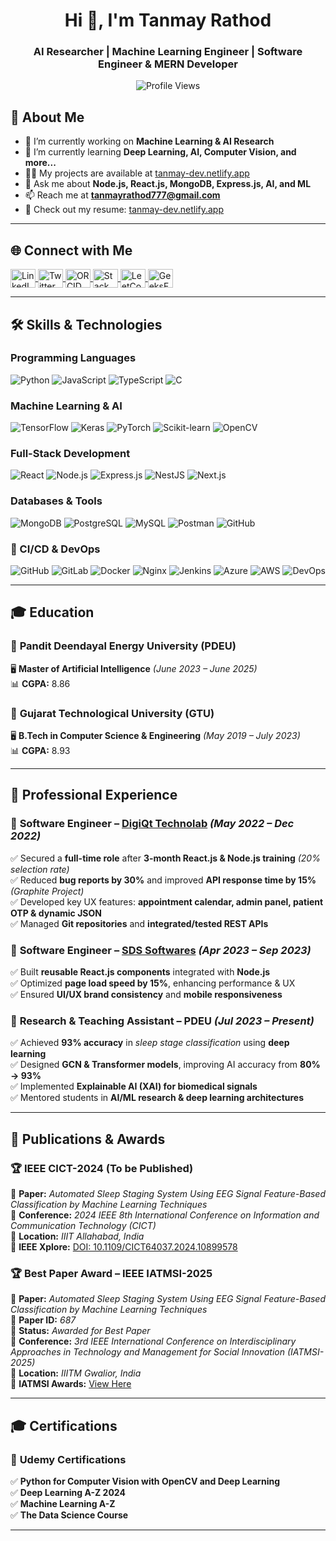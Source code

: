 <h1 align="center">Hi 👋, I'm Tanmay Rathod</h1>
<h3 align="center">AI Researcher | Machine Learning Engineer | Software Engineer & MERN Developer</h3>

<p align="center">
  <img src="https://komarev.com/ghpvc/?username=tanmay007thor&label=Profile%20views&color=0e75b6&style=flat" alt="Profile Views" />
</p>

## 🚀 About Me
- 🔭 I’m currently working on **Machine Learning & AI Research**
- 🌱 I’m currently learning **Deep Learning, AI, Computer Vision, and more...**
- 👨‍💻 My projects are available at [tanmay-dev.netlify.app](https://tanmay-dev.netlify.app/)
- 💬 Ask me about **Node.js, React.js, MongoDB, Express.js, AI, and ML**
- 📫 Reach me at **tanmayrathod777@gmail.com**
- 📄 Check out my resume: [tanmay-dev.netlify.app](https://tanmay-dev.netlify.app/)
 
---

## 🌐 Connect with Me
<p align="left">
<a href="https://www.linkedin.com/in/tanmay-rathod-15a332230/" target="blank">
  <img align="center" src="https://raw.githubusercontent.com/rahuldkjain/github-profile-readme-generator/master/src/images/icons/Social/linked-in-alt.svg" alt="LinkedIn" height="30" width="40" />
</a>
<a href="https://x.com/TanmayR23478480" target="blank">
  <img align="center" src="https://raw.githubusercontent.com/rahuldkjain/github-profile-readme-generator/master/src/images/icons/Social/twitter.svg" alt="Twitter" height="30" width="40" />
</a>
<a href="https://orcid.org/my-orcid?orcid=0009-0002-6991-054X" target="blank">
  <img align="center" src="https://upload.wikimedia.org/wikipedia/commons/0/06/ORCID_iD.svg" alt="ORCID" height="30" width="40" />
</a>
<a href="https://stackoverflow.com/users/tanmay-rathod" target="blank">
  <img align="center" src="https://raw.githubusercontent.com/rahuldkjain/github-profile-readme-generator/master/src/images/icons/Social/stack-overflow.svg" alt="Stack Overflow" height="30" width="40" />
</a>
<a href="https://www.leetcode.com/tanmay656565" target="blank">
  <img align="center" src="https://raw.githubusercontent.com/rahuldkjain/github-profile-readme-generator/master/src/images/icons/Social/leet-code.svg" alt="LeetCode" height="30" width="40" />
</a>
<a href="https://auth.geeksforgeeks.org/user/tanmayrafxho" target="blank">
  <img align="center" src="https://raw.githubusercontent.com/rahuldkjain/github-profile-readme-generator/master/src/images/icons/Social/geeks-for-geeks.svg" alt="GeeksForGeeks" height="30" width="40" />
</a>
</p>

---

## 🛠️ Skills & Technologies

### **Programming Languages**
![Python](https://img.shields.io/badge/Python-3776AB?style=for-the-badge&logo=python&logoColor=white)
![JavaScript](https://img.shields.io/badge/JavaScript-F7DF1E?style=for-the-badge&logo=javascript&logoColor=black)
![TypeScript](https://img.shields.io/badge/TypeScript-007ACC?style=for-the-badge&logo=typescript&logoColor=white)
![C](https://img.shields.io/badge/C-00599C?style=for-the-badge&logo=c&logoColor=white)

### **Machine Learning & AI**
![TensorFlow](https://img.shields.io/badge/TensorFlow-FF6F00?style=for-the-badge&logo=tensorflow&logoColor=white)
![Keras](https://img.shields.io/badge/Keras-D00000?style=for-the-badge&logo=keras&logoColor=white)
![PyTorch](https://img.shields.io/badge/PyTorch-EE4C2C?style=for-the-badge&logo=pytorch&logoColor=white)
![Scikit-learn](https://img.shields.io/badge/Scikit--Learn-F7931E?style=for-the-badge&logo=scikit-learn&logoColor=white)
![OpenCV](https://img.shields.io/badge/OpenCV-5C3EE8?style=for-the-badge&logo=opencv&logoColor=white)

### **Full-Stack Development**
![React](https://img.shields.io/badge/React-61DAFB?style=for-the-badge&logo=react&logoColor=black)
![Node.js](https://img.shields.io/badge/Node.js-339933?style=for-the-badge&logo=nodedotjs&logoColor=white)
![Express.js](https://img.shields.io/badge/Express.js-000000?style=for-the-badge&logo=express&logoColor=white)
![NestJS](https://img.shields.io/badge/NestJS-E0234E?style=for-the-badge&logo=nestjs&logoColor=white)
![Next.js](https://img.shields.io/badge/Next.js-000000?style=for-the-badge&logo=nextdotjs&logoColor=white)

### **Databases & Tools**
![MongoDB](https://img.shields.io/badge/MongoDB-47A248?style=for-the-badge&logo=mongodb&logoColor=white)
![PostgreSQL](https://img.shields.io/badge/PostgreSQL-4169E1?style=for-the-badge&logo=postgresql&logoColor=white)
![MySQL](https://img.shields.io/badge/MySQL-4479A1?style=for-the-badge&logo=mysql&logoColor=white)
![Postman](https://img.shields.io/badge/Postman-FF6C37?style=for-the-badge&logo=postman&logoColor=white)
![GitHub](https://img.shields.io/badge/GitHub-181717?style=for-the-badge&logo=github&logoColor=white)


### **🚀 CI/CD & DevOps**  
![GitHub](https://img.shields.io/badge/GitHub-181717?style=for-the-badge&logo=github&logoColor=white) ![GitLab](https://img.shields.io/badge/GitLab-FCA121?style=for-the-badge&logo=gitlab&logoColor=white) ![Docker](https://img.shields.io/badge/Docker-2496ED?style=for-the-badge&logo=docker&logoColor=white) ![Nginx](https://img.shields.io/badge/Nginx-009639?style=for-the-badge&logo=nginx&logoColor=white) ![Jenkins](https://img.shields.io/badge/Jenkins-D24939?style=for-the-badge&logo=jenkins&logoColor=white) ![Azure](https://img.shields.io/badge/Azure-0078D4?style=for-the-badge&logo=microsoftazure&logoColor=white) ![AWS](https://img.shields.io/badge/AWS-232F3E?style=for-the-badge&logo=amazonaws&logoColor=white) ![DevOps](https://img.shields.io/badge/DevOps-FF5733?style=for-the-badge&logo=devops&logoColor=white)  



 
 
---
 
## 🎓 **Education**  

### 📌 **Pandit Deendayal Energy University (PDEU)**  
🖥️ **Master of Artificial Intelligence** *(June 2023 – June 2025)*  
📊 **CGPA:** 8.86  

### 📌 **Gujarat Technological University (GTU)**  
🖥️ **B.Tech in Computer Science & Engineering** *(May 2019 – July 2023)*  
📊 **CGPA:** 8.93  

---

## 💼 **Professional Experience**  

### 🔹 **Software Engineer** – [DigiQt Technolab](https://www.digiqt.com) *(May 2022 – Dec 2022)*  
✅ Secured a **full-time role** after **3-month React.js & Node.js training** *(20% selection rate)*  
✅ Reduced **bug reports by 30%** and improved **API response time by 15%** *(Graphite Project)*  
✅ Developed key UX features: **appointment calendar, admin panel, patient OTP & dynamic JSON**  
✅ Managed **Git repositories** and **integrated/tested REST APIs**  

### 🔹 **Software Engineer** – [SDS Softwares](https://www.sdssoftwares.com) *(Apr 2023 – Sep 2023)*  
✅ Built **reusable React.js components** integrated with **Node.js**  
✅ Optimized **page load speed by 15%**, enhancing performance & UX  
✅ Ensured **UI/UX brand consistency** and **mobile responsiveness**  

### 🔹 **Research & Teaching Assistant** – PDEU *(Jul 2023 – Present)*  
✅ Achieved **93% accuracy** in *sleep stage classification* using **deep learning**  
✅ Designed **GCN & Transformer models**, improving AI accuracy from **80% → 93%**  
✅ Implemented **Explainable AI (XAI) for biomedical signals**  
✅ Mentored students in **AI/ML research & deep learning architectures**  

---

## 📄 **Publications & Awards**  

### 🏆 **IEEE CICT-2024 (To be Published)**  
📌 **Paper:** *Automated Sleep Staging System Using EEG Signal Feature-Based Classification by Machine Learning Techniques*  
📅 **Conference:** *2024 IEEE 8th International Conference on Information and Communication Technology (CICT)*  
📍 **Location:** *IIIT Allahabad, India*  
🔗 **IEEE Xplore:** [DOI: 10.1109/CICT64037.2024.10899578](https://ieeexplore.ieee.org/document/10899578)  

### 🏆 **Best Paper Award – IEEE IATMSI-2025**  
📌 **Paper:** *Automated Sleep Staging System Using EEG Signal Feature-Based Classification by Machine Learning Techniques*  
📜 **Paper ID:** *687*  
🏅 **Status:** *Awarded for Best Paper*  
📅 **Conference:** *3rd IEEE International Conference on Interdisciplinary Approaches in Technology and Management for Social Innovation (IATMSI-2025)*  
📍 **Location:** *IIITM Gwalior, India*  
🔗 **IATMSI Awards:** [View Here](https://iatmsi.iiitm.ac.in/awards-grants/)  

---

## 🎓 **Certifications**  

### 📜 **Udemy Certifications**  
✅ **Python for Computer Vision with OpenCV and Deep Learning**  
✅ **Deep Learning A-Z 2024**  
✅ **Machine Learning A-Z**  
✅ **The Data Science Course**  

---

 
